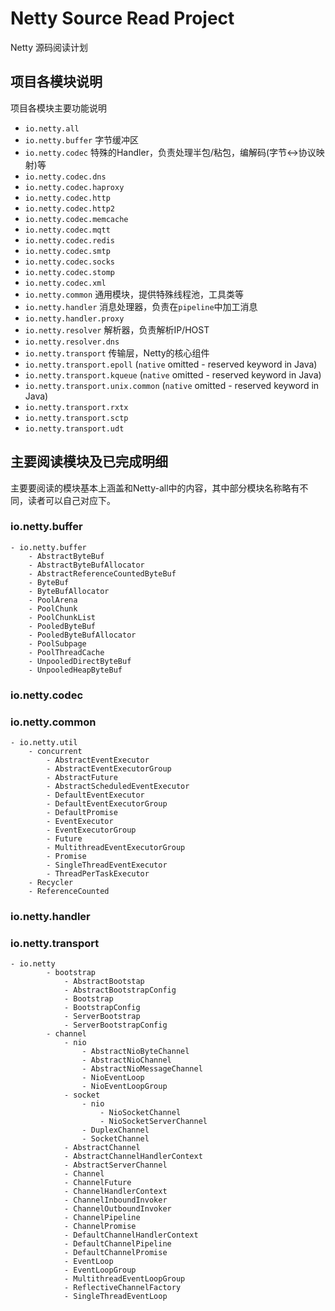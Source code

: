 # Netty Source Read Project

Netty 源码阅读计划

## 项目各模块说明 
项目各模块主要功能说明
 * `io.netty.all` 
 * `io.netty.buffer` 字节缓冲区
 * `io.netty.codec` 特殊的Handler，负责处理半包/粘包，编解码(字节<->协议映射)等
 * `io.netty.codec.dns`
 * `io.netty.codec.haproxy`
 * `io.netty.codec.http`
 * `io.netty.codec.http2`
 * `io.netty.codec.memcache`
 * `io.netty.codec.mqtt`
 * `io.netty.codec.redis`
 * `io.netty.codec.smtp`
 * `io.netty.codec.socks`
 * `io.netty.codec.stomp`
 * `io.netty.codec.xml`
 * `io.netty.common` 通用模块，提供特殊线程池，工具类等
 * `io.netty.handler` 消息处理器，负责在`pipeline`中加工消息
 * `io.netty.handler.proxy` 
 * `io.netty.resolver` 解析器，负责解析IP/HOST
 * `io.netty.resolver.dns`
 * `io.netty.transport` 传输层，Netty的核心组件
 * `io.netty.transport.epoll` (`native` omitted - reserved keyword in Java)
 * `io.netty.transport.kqueue` (`native` omitted - reserved keyword in Java)
 * `io.netty.transport.unix.common` (`native` omitted - reserved keyword in Java)
 * `io.netty.transport.rxtx`
 * `io.netty.transport.sctp`
 * `io.netty.transport.udt`

## 主要阅读模块及已完成明细
主要要阅读的模块基本上涵盖和Netty-all中的内容，其中部分模块名称略有不同，读者可以自己对应下。
### io.netty.buffer  
    - io.netty.buffer
        - AbstractByteBuf
        - AbstractByteBufAllocator
        - AbstractReferenceCountedByteBuf
        - ByteBuf  
        - ByteBufAllocator
        - PoolArena
        - PoolChunk
        - PoolChunkList
        - PooledByteBuf
        - PooledByteBufAllocator
        - PoolSubpage
        - PoolThreadCache
        - UnpooledDirectByteBuf
        - UnpooledHeapByteBuf

### io.netty.codec  

### io.netty.common  
    - io.netty.util
        - concurrent
            - AbstractEventExecutor
            - AbstractEventExecutorGroup
            - AbstractFuture
            - AbstractScheduledEventExecutor
            - DefaultEventExecutor
            - DefaultEventExecutorGroup
            - DefaultPromise
            - EventExecutor
            - EventExecutorGroup
            - Future
            - MultithreadEventExecutorGroup
            - Promise
            - SingleThreadEventExecutor
            - ThreadPerTaskExecutor
        - Recycler    
        - ReferenceCounted

### io.netty.handler  

### io.netty.transport
    - io.netty
            - bootstrap 
                - AbstractBootstap
                - AbstractBootstrapConfig
                - Bootstrap
                - BootstrapConfig
                - ServerBootstrap
                - ServerBootstrapConfig
            - channel
                - nio
                    - AbstractNioByteChannel
                    - AbstractNioChannel  
                    - AbstractNioMessageChannel
                    - NioEventLoop
                    - NioEventLoopGroup
                - socket
                    - nio
                        - NioSocketChannel
                        - NioSocketServerChannel
                    - DuplexChannel  
                    - SocketChannel 
                - AbstractChannel
                - AbstractChannelHandlerContext
                - AbstractServerChannel
                - Channel 
                - ChannelFuture 
                - ChannelHandlerContext
                - ChannelInboundInvoker
                - ChannelOutboundInvoker
                - ChannelPipeline 
                - ChannelPromise 
                - DefaultChannelHandlerContext
                - DefaultChannelPipeline
                - DefaultChannelPromise
                - EventLoop
                - EventLoopGroup
                - MultithreadEventLoopGroup
                - ReflectiveChannelFactory
                - SingleThreadEventLoop
                        
